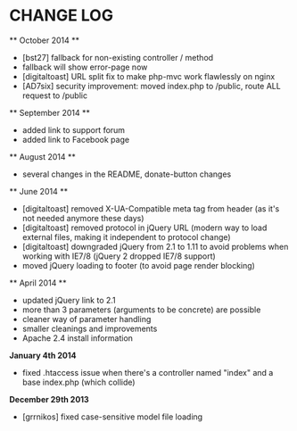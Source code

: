 CHANGE LOG
==========

** October 2014 **

- [bst27] fallback for non-existing controller / method
- fallback will show error-page now
- [digitaltoast] URL split fix to make php-mvc work flawlessly on nginx
- [AD7six] security improvement: moved index.php to /public, route ALL request to /public

** September 2014 **
- added link to support forum
- added link to Facebook page

** August 2014 **
- several changes in the README, donate-button changes

** June 2014 **
- [digitaltoast] removed X-UA-Compatible meta tag from header (as it's not needed anymore these days)
- [digitaltoast] removed protocol in jQuery URL (modern way to load external files, making it independent to protocol change)
- [digitaltoast] downgraded jQuery from 2.1 to 1.11 to avoid problems when working with IE7/8 (jQuery 2 dropped IE7/8 support)
- moved jQuery loading to footer (to avoid page render blocking)

** April 2014 **
- updated jQuery link to 2.1
- more than 3 parameters (arguments to be concrete) are possible
- cleaner way of parameter handling
- smaller cleanings and improvements
- Apache 2.4 install information

**January 4th 2014**
- fixed .htaccess issue when there's a controller named "index" and a base index.php (which collide)

**December 29th 2013**
- [grrnikos] fixed case-sensitive model file loading
